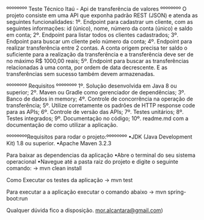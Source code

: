 ºººººººº Teste Técnico Itaú - Api de transferência de valores ºººººººº 
O projeto consiste em uma API que exponha padrão REST (JSON) e atenda as seguintes funcionalidades: 1º. Endpoint para cadastrar um cliente, com as seguintes informações: id (único), nome, número da conta (único) e saldo em conta; 2º. Endpoint para listar todos os clientes cadastrados; 3º. Endpoint para buscar um cliente pelo número da conta; 4º. Endpoint para realizar transferência entre 2 contas. A conta origem precisa ter saldo o suficiente para a realização da transferência e a transferência deve ser de no máximo R$ 1000,00 reais; 5º. Endpoint para buscar as transferências relacionadas à uma conta, por ordem de data decrescente. E as transferências sem sucesso também devem armazenadas.

ºººººººº Requisitos ºººººººº 1º. Solução desenvolvida em Java 8 ou superior; 
2º. Maven ou Gradle como gerenciador de dependências; 
3º. Banco de dados in memory; 
4º. Controle de concorrência na operação de transferência; 
5º. Utilize corretamente os padrões de HTTP response code para as APIs; 
6º. Controle de versão das APIs; 
7º. Testes unitários; 
8º. Testes integrados; 
9º. Documentação no código; 
10º. readme.md com a documentação de como utilizar a aplicação.

ººººººººRequisitos para rodar o projeto:ºººººººº
•JDK (Java Development Kit) 1.8 ou superior.
•Apache Maven 3.2.3

Para baixar as dependencias da aplicação
•Abre o terminal do seu sistema operacional
•Navegue até a pasta raiz do projeto e digite o seguinte comando:
  -> mvn clean install
   

Como Executar os testes da aplicação
   -> mvn test
   

Para executar a a aplicação executar o comando abaixo 
  -> mvn spring-boot:run
  
Qualquer dúvida fico a disposição. mor.alcantara@gmail.com)
